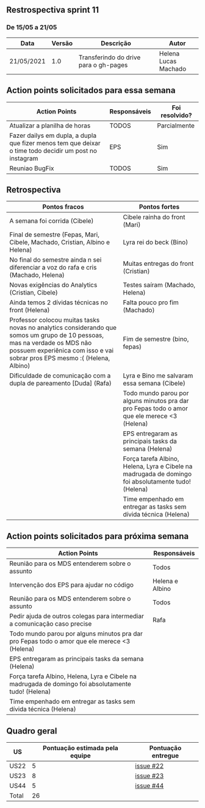 ## Restrospectiva sprint 11

### De 15/05 a 21/05


| Data       | Versão | Descrição                                           | Autor              |
| ---------- | ------ | --------------------------------------------------- | ------------------ |
| 21/05/2021 | 1.0    | Transferindo do drive para o gh-pages               |    Helena </br> Lucas Machado   |

## Action points solicitados para essa semana

| **Action Points** | **Responsáveis** | **Foi resolvido?** |
| ------------- | ------------ | ------------ | 
| Atualizar a planilha de horas | TODOS | Parcialmente |
| Fazer dailys em dupla, a dupla que fizer menos tem que deixar o time todo decidir um post no instagram | EPS | Sim |
| Reuniao BugFix | TODOS | Sim |


## Retrospectiva

| **Pontos fracos** | **Pontos fortes** |
| ------------- | ------------- |
| A semana foi corrida (Cibele) | Cibele rainha do front (Mari) |
| Final de semestre (Fepas, Mari, Cibele, Machado, Cristian, Albino e Helena) | Lyra rei do beck (Bino) |
| No final do semestre ainda n sei diferenciar a voz do rafa e cris (Machado, Helena) | Muitas entregas do front (Cristian) |
| Novas exigências do Analytics (Cristian, Cibele) | Testes saíram (Machado, Helena) |
| Ainda temos 2 dívidas técnicas no front (Helena) | Falta pouco pro fim (Machado) |
| Professor colocou muitas tasks novas no analytics considerando que somos um grupo de 10 pessoas, mas na verdade os MDS não possuem experiênica com isso e vai sobrar pros EPS mesmo :(     (Helena, Albino) | Fim de semestre (bino, fepas) |
| Dificuldade de comunicação com a dupla de pareamento [Duda] (Rafa) | Lyra e Bino me salvaram essa semana (Cibele) |
|  | Todo mundo parou por alguns minutos pra dar pro Fepas todo o amor que ele merece <3 (Helena) |
|  | EPS entregaram as principais tasks da semana (Helena) |
|  | Força tarefa Albino, Helena, Lyra e Cibele na madrugada de domingo foi absolutamente tudo! (Helena) |
|  | Time empenhado em entregar as tasks sem dívida técnica (Helena)  |


## Action points solicitados para próxima semana

| **Action Points** | **Responsáveis** |
| ----------------- | ---------------- |
| Reunião para os MDS entenderem sobre o assunto | Todos |
| Intervenção dos EPS para ajudar no código  | Helena e Albino |
| Reunião para os MDS entenderem sobre o assunto | Todos |
| Pedir ajuda de outros colegas para intermediar a comunicação caso precise | Rafa |
| Todo mundo parou por alguns minutos pra dar pro Fepas todo o amor que ele merece <3 (Helena) |  |
| EPS entregaram as principais tasks da semana (Helena) |  |
| Força tarefa Albino, Helena, Lyra e Cibele na madrugada de domingo foi absolutamente tudo! (Helena) |  |
| Time empenhado em entregar as tasks sem dívida técnica (Helena)  |  |

## Quadro geral

| US    | Pontuação estimada pela equipe | Pontuação entregue              | 
|-------|--------------------------------|---------------------------------|
| US22   |5 |[issue #22](https://github.com/parlamentaqui/gateway/issues/22) |
| US23   |8 |[issue #23](https://github.com/parlamentaqui/frontend/issues/23) |
| US44  |5 |[issue #44](https://github.com/parlamentaqui/frontend/issues/44)|
| Total |26  | |

